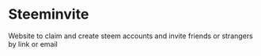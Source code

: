 # Steeminvite

Website to claim and create steem accounts and invite friends or strangers by link or email
